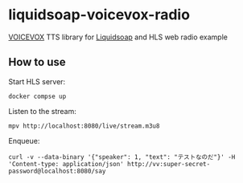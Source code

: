 # liquidsoap-voicevox-radio

[VOICEVOX](https://voicevox.hiroshiba.jp/) TTS library for [Liquidsoap](https://www.liquidsoap.info/) and HLS web radio example

## How to use

Start HLS server:

```
docker compse up
```

Listen to the stream:

```
mpv http://localhost:8080/live/stream.m3u8
```

Enqueue:

```
curl -v --data-binary '{"speaker": 1, "text": "テストなのだ"}' -H 'Content-type: application/json' http://vv:super-secret-password@localhost:8080/say
```